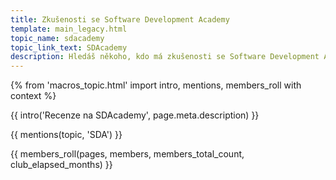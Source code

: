 ```yaml
---
title: Zkušenosti se Software Development Academy
template: main_legacy.html
topic_name: sdacademy
topic_link_text: SDAcademy
description: Hledáš někoho, kdo má zkušenosti se Software Development Academy? Vyplatí se jejich kurzy?
---
```

{% from 'macros_topic.html' import intro, mentions, members_roll with context %}

{{ intro('Recenze na SDAcademy', page.meta.description) }}

{{ mentions(topic, 'SDA') }}

{{ members_roll(pages, members, members_total_count, club_elapsed_months) }}

